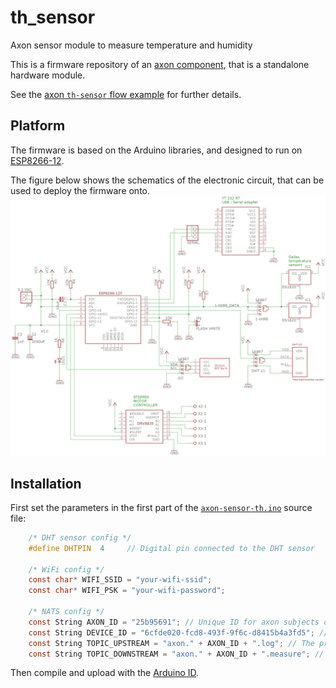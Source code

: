 th_sensor
=========

Axon sensor module to measure temperature and humidity

This is a firmware repository of an [axon component](https://github.com/tombenke/axon-go),
that is a standalone hardware module.

See the [axon `th-sensor` flow example](https://github.com/tombenke/axon-go#the-th-sensor-flow)
for further details.

## Platform

The firmware is based on the Arduino libraries, and designed to run on [ESP8266-12](https://en.wikipedia.org/wiki/ESP8266).

The figure below shows the schematics of the electronic circuit,
that can be used to deploy the firmware onto.
![ESP8266-12 development board](docs/esp8266_dev.png)

## Installation

First set the parameters in the first part of the [`axon-sensor-th.ino`](axon-sensor-th.ino) source file:

```C
    /* DHT sensor config */
    #define DHTPIN  4     // Digital pin connected to the DHT sensor 

    /* WiFi config */
    const char* WIFI_SSID = "your-wifi-ssid";
    const char* WIFI_PSK = "your-wifi-password";

    /* NATS config */
    const String AXON_ID = "25b95691"; // Unique ID for axon subjects on demo.nats.io that prevents collision
    const String DEVICE_ID = "6cfde020-fcd8-493f-9f6c-d8415b4a3fd5"; // Unique device ID
    const String TOPIC_UPSTREAM = "axon." + AXON_ID + ".log"; // The prefix and postfix to the subject of outgoing messages
    const String TOPIC_DOWNSTREAM = "axon." + AXON_ID + ".measure"; // The prefix and postfix to the subject of outgoing messages

```

Then compile and upload with the [Arduino ID](https://www.arduino.cc/en/main/software).
